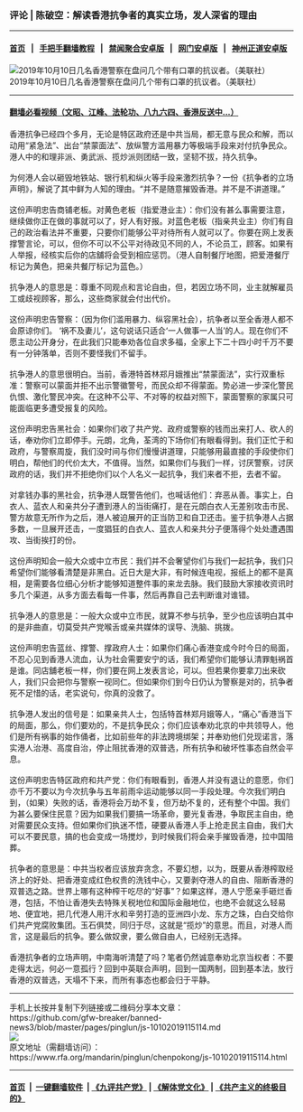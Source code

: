 ### 评论 | 陈破空：解读香港抗争者的真实立场，发人深省的理由
------------------------

#### [首页](https://github.com/gfw-breaker/banned-news3/blob/master/README.md) &nbsp;&nbsp;|&nbsp;&nbsp; [手把手翻墙教程](https://github.com/gfw-breaker/guides/wiki) &nbsp;&nbsp;|&nbsp;&nbsp; [禁闻聚合安卓版](https://github.com/gfw-breaker/bn-android) &nbsp;&nbsp;|&nbsp;&nbsp; [网门安卓版](https://github.com/oGate2/oGate) &nbsp;&nbsp;|&nbsp;&nbsp; [神州正道安卓版](https://github.com/SzzdOgate/update) 



<div id="headerimg">
 <img alt="2019年10月10日几名香港警察在盘问几个带有口罩的抗议者。（美联社）" src="https://www.rfa.org/mandarin/pinglun/chenpokong/js-10102019115114.html/AP_19283495292020.jpg/@@images/6342b0e1-4c29-439f-b02d-aee7e66946f4.jpeg" title="2019年10月10日几名香港警察在盘问几个带有口罩的抗议者。（美联社）"/>
 <div id="headerimgcontents">
  <div id="headerimgcaption">
   <span>
    2019年10月10日几名香港警察在盘问几个带有口罩的抗议者。（美联社）
   </span>
   <!-- zoomattribute -->
  </div>
  <!-- headerimgcaption -->
 </div>
 <!-- headerimagecontents -->
</div>

<hr/>


#### [翻墙必看视频（文昭、江峰、法轮功、八九六四、香港反送中...）](https://github.com/gfw-breaker/banned-news3/blob/master/pages/links.md)

<div id="storytext">
 <div>
  <div class="slot_header">
  </div>
 </div>
 <p>
  香港抗争已经四个多月，无论是特区政府还是中共当局，都无意与民众和解，而以动用“紧急法”、出台“禁蒙面法”、放纵警方滥用暴力等极端手段来对付抗争民众。港人中的和理非派、勇武派、揽炒派则团结一致，坚韧不拔，持久抗争。
  <br/>
  <br/>
  为何港人会以砸毁地铁站、银行机和纵火等手段来激烈抗争？一份《抗争者的立场声明》，解说了其中鲜为人知的理由。“并不是随意摧毁香港。并不是不讲道理。”
  <br/>
  <br/>
  这份声明忠告商铺老板。对黄色老板（指爱港业主）：你们没有甚么事需要注意，继续做你正在做的事就可以了，好人有好报。对蓝色老板（指亲共业主）你们有自己的政治看法并不重要，只要你们能够公平对待所有人就可以了。你要在网上发表撑警言论，可以，但你不可以不公平对待政见不同的人，不论员工，顾客。如果有人举报，经核实后你的店舖将会受到相应惩罚。（港人自制餐厅地图，把爱港餐厅标记为黄色，把亲共餐厅标记为蓝色。）
  <br/>
  <br/>
  抗争港人的意思是：尊重不同观点和言论自由，但，若因立场不同，业主就解雇员工或歧视顾客，那么，这些商家就会付出代价。
  <br/>
  <br/>
  这份声明忠告警察：（因为你们滥用暴力、纵容黑社会），抗争者以至全香港人都不会原谅你们。 ‘祸不及妻儿’，这句说话只适合‘一人做事一人当’的人。现在你们不愿主动公开身分，在此我们只能奉劝各位自求多福，全家上下二十四小时千万不要有一分钟落单，否则不要怪我们不留手。
  <br/>
  <br/>
  抗争港人的意思很明白。当前，香港特首林郑月娥推出“禁蒙面法”，实行双重标准：警察可以蒙面并拒不出示警徽警号，而民众却不得蒙面。势必进一步深化警民仇恨、激化警民冲突。在这种不公平、不对等的权益对照下，蒙面警察的家属只可能面临更多遭受报复的风险。
  <br/>
  <br/>
  这份声明忠告黑社会：如果你们收了共产党、政府或警察的钱而出来打人、砍人的话，奉劝你们立即停手。元朗，北角，荃湾的下场你们有眼看得到。我们正忙于和政府，与警察周旋，我们没时间与你们慢慢讲道理，只能够用最直接的手段使你们明白，帮他们的代价太大，不值得。当然，如果你们与我们一样，讨厌警察，讨厌政府的话，我们并不拒绝你们以个人名义一起抗争，我们来者不拒，去者不留。
  <br/>
  <br/>
  对拿钱办事的黑社会，抗争港人既警告他们，也喊话他们：弃恶从善。事实上，白衣人、蓝衣人和亲共分子遭到港人的当街痛打，是在元朗白衣人无差别攻击市民、警方故意无所作为之后，港人被迫展开的正当防卫和自卫还击。鉴于抗争港人占据多数，一旦展开还击，一度猖狂的白衣人、蓝衣人和亲共分子便落得个处处遭遇围攻、当街挨打的份。
  <br/>
  <br/>
  这份声明知会一般大众或中立市民：我们并不会奢望你们与我们一起抗争，我们只希望你们能够看清楚是非黑白。近日大是大非，有时候连电视，报纸上的都不是真相，是需要各位细心分析才能够知道整件事的来龙去脉。我们鼓励大家接收资讯时多几个渠道，从多方面去看每一件事，然后再靠自己去判断谁对谁错。
  <br/>
  <br/>
  抗争港人的意思是：一般大众或中立市民，就算不参与抗争，至少也应该明白其中的是非曲直，切莫受共产党喉舌或亲共媒体的误导、洗脑、挑拨。
  <br/>
  <br/>
  这份声明忠告蓝丝、撑警、撑政府人士：如果你们痛心香港变成今时今日的局面，不忍心见到香港人流血，认为社会需要安宁的话，我们希望你们能够认清罪魁祸首是谁。同店舖老板一样，你们要在网上发表言论，可以。但若果你要拿刀出来砍人，我们只会把你与警察一视同仁。但如果你们到今日仍认为警察是对的，抗争者死不足惜的话，老实说句，你真的没救了。
  <br/>
  <br/>
  抗争港人发出的信号是：如果亲共人士，包括特首林郑月娥等人，“痛心”香港当下的局面，那么，你们要劝的，不是抗争民众；你们应该奉劝北京的中共领导人，他们是所有祸事的始作俑者，比如前些年的非法跨境绑架；并奉劝他们兑现诺言，落实港人治港、高度自治，停止阻扰香港的双普选，所有抗争和破坏性事态自然会平息。
  <br/>
  <br/>
  这份声明忠告特区政府和共产党：你们有眼看到，香港人并没有退让的意愿，你们亦千万不要以为今次抗争与五年前雨伞运动能够以同一手段处理。今次我们明白到，（如果）失败的话，香港将会万劫不复，但万劫不复的，还有整个中国。我们为甚么要保住民意？因为如果我们要搞一场革命，要光复香港，争取民主自由，绝对需要民众支持。但如果你们执迷不悟，硬要从香港人手上抢走民主自由，我们大可以不要民意，搞的也会变成一场搅炒，到时候我们将会亲手摧毁香港，拉中国陪葬。
  <br/>
  <br/>
  抗争者的意思是：中共当权者应该放弃贪念，不要幻想，以为，既要从香港榨取经济上的好处、把香港变成红色权贵的洗钱中心，又要剥夺港人的自由、阻断香港的双普选之路。世界上哪有这种榨干吃尽的“好事”？如果这样，港人宁愿亲手砸烂香港，包括，不怕让香港失去特殊关税地位和国际金融地位，也绝不会就这么轻易地、便宜地，把几代港人用汗水和辛劳打造的亚洲四小龙、东方之珠，白白交给你们共产党腐败集团。玉石俱焚，同归于尽，这就是“揽炒”的意思。而且，对港人而言，这是最后的抗争。要么做奴隶，要么做自由人，已经别无选择。
  <br/>
  <br/>
  香港抗争者的立场声明，中南海听清楚了吗？笔者仍然诚意奉劝北京当权者：不要走得太远，何必一意孤行？回到中英联合声明，回到一国两制，回到基本法，放行香港的双普选，天塌不下来，而所有事态也都会归于平静。
 </p>
</div>

<hr/>
手机上长按并复制下列链接或二维码分享本文章：<br/>
https://github.com/gfw-breaker/banned-news3/blob/master/pages/pinglun/js-10102019115114.md <br/>
<a href='https://github.com/gfw-breaker/banned-news3/blob/master/pages/pinglun/js-10102019115114.md'><img src='https://github.com/gfw-breaker/banned-news3/blob/master/pages/pinglun/js-10102019115114.md.png'/></a> <br/>
原文地址（需翻墙访问）：https://www.rfa.org/mandarin/pinglun/chenpokong/js-10102019115114.html


------------------------
#### [首页](https://github.com/gfw-breaker/banned-news3/blob/master/README.md) &nbsp;|&nbsp; [一键翻墙软件](https://github.com/gfw-breaker/nogfw/blob/master/README.md) &nbsp;| [《九评共产党》](https://github.com/gfw-breaker/9ping.md/blob/master/README.md#九评之一评共产党是什么) | [《解体党文化》](https://github.com/gfw-breaker/jtdwh.md/blob/master/README.md) | [《共产主义的终极目的》](https://github.com/gfw-breaker/gczydzjmd.md/blob/master/README.md)


<img src='http://gfw-breaker.win/banned-news3/pages/pinglun/js-10102019115114.md' width='0px' height='0px'/>